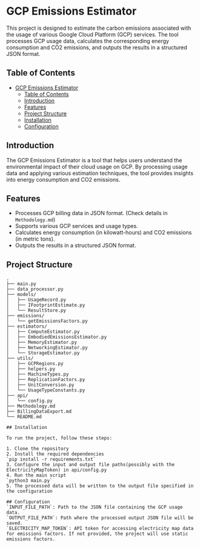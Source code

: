 # GCP Emissions Estimator

This project is designed to estimate the carbon emissions associated with the usage of various Google Cloud Platform (GCP) services. The tool processes GCP usage data, calculates the corresponding energy consumption and CO2 emissions, and outputs the results in a structured JSON format.

## Table of Contents

- [GCP Emissions Estimator](#gcp-emissions-estimator)
  - [Table of Contents](#table-of-contents)
  - [Introduction](#introduction)
  - [Features](#features)
  - [Project Structure](#project-structure)
  - [Installation](#installation)
  - [Configuration](#configuration)


## Introduction

The GCP Emissions Estimator is a tool that helps users understand the environmental impact of their cloud usage on GCP. By processing usage data and applying various estimation techniques, the tool provides insights into energy consumption and CO2 emissions.

## Features

- Processes GCP billing data in JSON format. (Check details in `Methodology.md`)
- Supports various GCP services and usage types.
- Calculates energy consumption (in kilowatt-hours) and CO2 emissions (in metric tons).
- Outputs the results in a structured JSON format.

## Project Structure
```plaintext
.
├── main.py
├── data_processor.py
├── models/
│   ├── UsageRecord.py
│   ├── IFootprintEstimate.py
│   └── ResultStore.py
├── emissions/
│   └── getEmissionsFactors.py
├── estimators/
│   ├── ComputeEstimator.py
│   ├── EmbodiedEmissionsEstimator.py
│   ├── MemoryEstimator.py
│   ├── NetworkingEstimator.py
│   └── StorageEstimator.py
├── utils/
│   ├── GCPRegions.py
│   ├── helpers.py
│   ├── MachineTypes.py
│   ├── ReplicationFactors.py
│   ├── UnitConversion.py
│   └── UsageTypeConstants.py
├── api/
│   └── config.py
├── Methodology.md
├── BillingDataExport.md
└── README.md

## Installation

To run the project, follow these steps:

1. Clone the repository
2. Install the required dependencies
`pip install -r requirements.txt`
3. Configure the input and output file paths(possibly with the ElectricityMapToken) in api/config.py
4. Run the main script
`python3 main.py`
5. The processed data will be written to the output file specified in the configuration

## Configuration
`INPUT_FILE_PATH`: Path to the JSON file containing the GCP usage data.
`OUTPUT_FILE_PATH`: Path where the processed output JSON file will be saved.
`ELECTRICITY_MAP_TOKEN`: API token for accessing electricity map data for emissions factors. If not provided, the project will use static emissions factors.